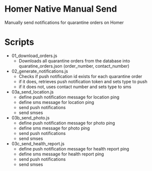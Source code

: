 # Homer Native Manual Send

Manually send notifications for quarantine orders on Homer

# Scripts
- 01_download_orders.js
  - Downloads all quarantine orders from the database into quaratine_orders.json (order_number, contact_number)
- 02_generate_notifications.js
  - Checks if push notification id exists for each quarantine order
  - if it does, retrieves push notification token and sets type to push
  - if it does not, uses contact number and sets type to sms
- 03a_send_location.js
  - define push notification message for location ping
  - define sms message for location ping
  - send push notifications
  - send smses
- 03b_send_photo.js
  - define push notification message for photo ping
  - define sms message for photo ping
  - send push notifications
  - send smses
- 03c_send_health_report.js
  - define push notification message for health report ping
  - define sms message for health report ping
  - send push notifications
  - send smses
